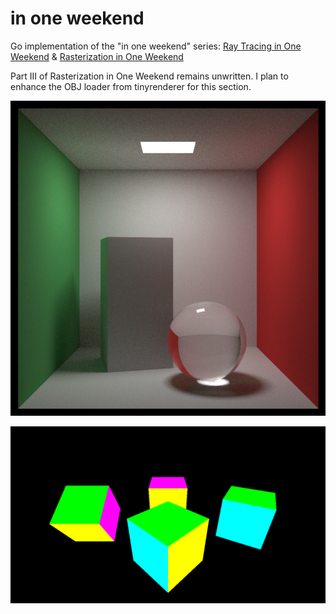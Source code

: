 # in one weekend

Go implementation of the "in one weekend" series: [Ray Tracing in One Weekend](https://raytracing.github.io/) & [Rasterization in One Weekend](https://tayfunkayhan.wordpress.com/2018/11/24/rasterization-in-one-weekend-part-i/)

Part III of Rasterization in One Weekend remains unwritten. I plan to enhance the OBJ loader from tinyrenderer for this section.

![tracing.png](./imgs/tracing.png)

![go3d.png](./imgs/Go3d.png)